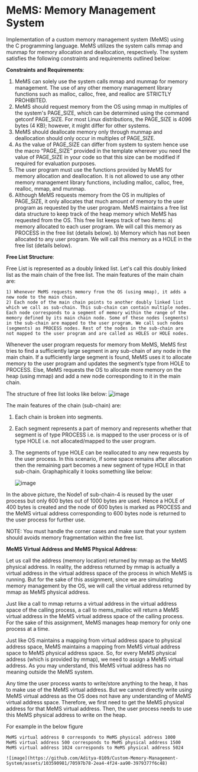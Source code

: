 # MeMS: Memory Management System 
Implementation of a custom memory management system (MeMS) using the C programming language. MeMS utilizes the system calls mmap and munmap for memory allocation and deallocation, respectively. The system satisfies the following constraints and requirements outlined below:

**Constraints and Requirements**:

1) MeMS can solely use the system calls mmap and munmap for memory management. The use of any other memory management library functions such as malloc, calloc, free, and realloc are STRICTLY PROHIBITED.
2) MeMS should request memory from the OS using mmap in multiples of the system's PAGE_SIZE, which can be determined using the command getconf PAGE_SIZE. For most Linux distributions, the PAGE_SIZE is 4096 bytes (4 KB); however, it might differ for other systems.
3) MeMS should deallocate memory only through munmap and deallocation should only occur in multiples of PAGE_SIZE.
4) As the value of PAGE_SIZE can differ from system to system hence use the macro “PAGE_SIZE” provided in the template wherever you need the value of PAGE_SIZE in your code so that this size can be modified if required for evaluation purposes.
5) The user program must use the functions provided by MeMS for memory allocation and deallocation. It is not allowed to use any other memory management library functions, including malloc, calloc, free, realloc, mmap, and munmap.
6) Although MeMS requests memory from the OS in multiples of PAGE_SIZE, it only allocates that much amount of memory to the user program as requested by the user program. MeMS maintains a free list data structure to keep track of the heap memory which MeMS has requested from the OS. This free list keeps track of two items: 
    a) memory allocated to each user program. We will call this memory as PROCESS in the free list (details below).
    b) Memory which has not been allocated to any user program. We will call this memory as a HOLE in the free list (details below).

**Free List Structure**:

Free List is represented as a doubly linked list. Let's call this doubly linked list as the main chain of the free list. The main features of the main chain are:

    1) Whenever MeMS requests memory from the OS (using mmap), it adds a new node to the main chain.
    2) Each node of the main chain points to another doubly linked list which we call as sub-chain. This sub-chain can contain multiple nodes. Each node corresponds to a segment of memory within the range of the memory defined by its main chain node. Some of these nodes (segments) in the sub-chain are mapped to the user program. We call such nodes (segments) as PROCESS nodes. Rest of the nodes in the sub-chain are not mapped to the user program and are called as HOLES or HOLE nodes.

Whenever the user program requests for memory from MeMS, MeMS first tries to find a sufficiently large segment in any sub-chain of any node in the main chain. If a sufficiently large segment is found, MeMS uses it to allocate memory to the user program and updates the segment’s type from HOLE to PROCESS. Else, MeMS requests the OS to allocate more memory on the heap (using mmap) and add a new node corresponding to it in the main chain.

The structure of free list looks like below:
![image](https://github.com/Aditya-0109/Custom-Memory-Management-System/assets/103590981/b121944b-e49d-4df7-acf2-6f0df428df65)


The main features of the chain (sub-chain) are:

1) Each chain is broken into segments.
2) Each segment represents a part of memory and represents whether that segment is of type PROCESS i.e. is mapped to the user process or is of type HOLE i.e. not allocated/mapped to the user program.
3) The segments of type HOLE can be reallocated to any new requests by the user process. In this scenario, if some space remains after allocation then the remaining part becomes a new segment of type HOLE in that sub-chain. Graphaphically it looks something like below:

    ![image](https://github.com/Aditya-0109/Custom-Memory-Management-System/assets/103590981/7ae3cc65-14ac-497e-b016-ab50ecd22417)


In the above picture, the Node1 of sub-chain-4 is reused by the user process but only 600 bytes out of 1000 bytes are used. Hence a HOLE of 400 bytes is created and the node of 600 bytes is marked as PROCESS and the MeMS virtual address corresponding to 600 bytes node is returned to the user process for further use.

NOTE: You must handle the corner cases and make sure that your system should avoids memory fragmentation within the free list.

**MeMS Virtual Address and MeMS Physical Address**:

Let us call the address (memory location) returned by mmap as the MeMS physical address. In reality, the address returned by mmap is actually a virtual address in the virtual address space of the process in which MeMS is running. But for the sake of this assignment, since we are simulating memory management by the OS, we will call the virtual address returned by mmap as MeMS physical address.

Just like a call to mmap returns a virtual address in the virtual address space of the calling process, a call to mems_malloc will return a MeMS virtual address in the MeMS virtual address space of the calling process. For the sake of this assignment, MeMS manages heap memory for only one process at a time.


Just like OS maintains a mapping from virtual address space to physical address space, MeMS maintains a mapping from MeMS virtual address space to MeMS physical address space. So, for every MeMS physical address (which is provided by mmap), we need to assign a MeMS virtual address. As you may understand, this MeMS virtual address has no meaning outside the MeMS system.

Any time the user process wants to write/store anything to the heap, it has to make use of the MeMS virtual address. But we cannot directly write using MeMS virtual address as the OS does not have any understanding of MeMS virtual address space. Therefore, we first need to get the MeMS physical address for that MeMS virtual address. Then, the user process needs to use this MeMS physical address to write on the heap.

For example in the below figure

    MeMS virtual address 0 corresponds to MeMS physical address 1000
    MeMS virtual address 500 corresponds to MeMS physical address 1500
    MeMS virtual address 1024 corresponds to MeMS physical address 5024

    ![image](https://github.com/Aditya-0109/Custom-Memory-Management-System/assets/103590981/70597b78-2ea4-4f24-aa90-3979377f6c48)




 
 
